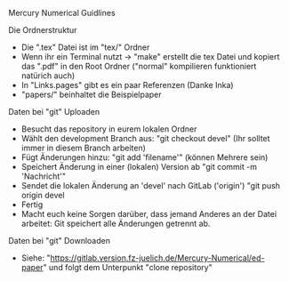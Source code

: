 Mercury Numerical Guidlines

Die Ordnerstruktur
- Die ".tex" Datei ist im "tex/" Ordner
- Wenn ihr ein Terminal nutzt -> "make" erstellt die tex Datei und kopiert das ".pdf" in den Root Ordner ("normal" kompilieren funktioniert natürich auch)
- In "Links.pages" gibt es ein paar Referenzen (Danke Inka)
- "papers/" beinhaltet die Beispielpaper


Daten bei "git" Uploaden
- Besucht das repository in eurem lokalen Ordner
- Wählt den development Branch aus: "git checkout devel" (Ihr solltet immer in diesem Branch arbeiten)
- Fügt Änderungen hinzu: "git add 'filename'" (können Mehrere sein)
- Speichert Änderung in einer (lokalen) Version ab "git commit -m 'Nachricht'"
- Sendet die lokalen Änderung an 'devel' nach GitLab ('origin') "git push origin devel
- Fertig
- Macht euch keine Sorgen darüber, dass jemand Anderes an der Datei arbeitet: Git speichert alle Änderungen getrennt ab.


Daten bei "git" Downloaden
- Siehe: "https://gitlab.version.fz-juelich.de/Mercury-Numerical/ed-paper" und folgt dem Unterpunkt "clone repository"